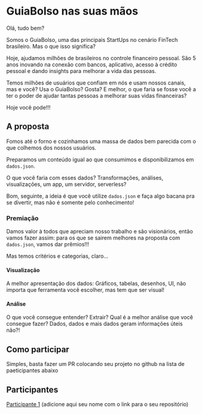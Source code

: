 # GuiaBolso nas suas mãos

Olá, tudo bem?

Somos o GuiaBolso, uma das principais StartUps no cenário FinTech brasileiro. Mas o que isso significa? 

Hoje, ajudamos milhões de brasileiros no controle financeiro pessoal. São 5 anos inovando na conexão com bancos, aplicativo, acesso à crédito pessoal e dando insights para melhorar a vida das pessoas.

Temos milhões de usuários que confiam em nós e usam nossos canais, mas e você? Usa o GuiaBolso? Gosta? E melhor, o que faria se fosse você a ter o poder de ajudar tantas pessoas a melhorar suas vidas financeiras?

Hoje você pode!!!

## A proposta

Fomos até o forno e cozinhamos uma massa de dados bem parecida com o que colhemos dos nossos usuários.

Preparamos um conteúdo igual ao que consumimos e disponibilizamos em `dados.json`. 

O que você faria com esses dados? Transformações, análises, visualizações, um app, um servidor, serverless?

Bom, seguinte, a ideia é que você utilize `dados.json` e faça algo bacana pra se divertir, mas não é somente pelo conhecimento!

### Premiação

Damos valor à todos que apreciam nosso trabalho e são visionários, então vamos fazer assim: para os que se sairem melhores na proposta com `dados.json`, vamos dar prêmios!!!

Mas temos critérios e categorias, claro...

#### Visualização

A melhor apresentação dos dados: Gráficos, tabelas, desenhos, UI, não importa que ferramenta você escolher, mas tem que ser visual!

#### Análise

O que você consegue entender? Extrair? Qual é a melhor análise que você consegue fazer? Dados, dados e mais dados geram informações úteis não?!

## Como participar

Simples, basta fazer um PR colocando seu projeto no github na lista de paeticipantes abaixo

## Participantes

[Participante 1](https://github.com/GuiaBolso/aws-challenge)
(adicione aqui seu nome com o link para o seu repositório)
